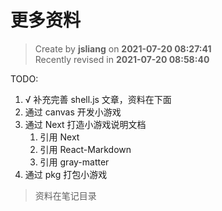 更多资料
===

> Create by **jsliang** on **2021-07-20 08:27:41**  
> Recently revised in **2021-07-20 08:58:40**

TODO:

1. √ 补充完善 shell.js 文章，资料在下面
2. 通过 canvas 开发小游戏
3. 通过 Next 打造小游戏说明文档
   1. 引用 Next
   2. 引用 React-Markdown
   3. 引用 gray-matter
4. 通过 pkg 打包小游戏

> 资料在笔记目录

